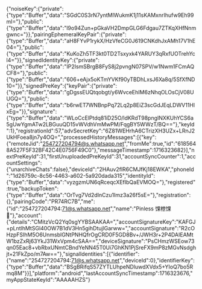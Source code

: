 {"noiseKey":{"private":{"type":"Buffer","data":"SGdC0S3rN7yntMlWukmK1j11sKAMxnrIhufw9Eh99mI="},"public":{"type":"Buffer","data":"l9o94Zun+pGkaVH2DmpGLG6Fdgau7ZTKqXHfNnmgwnc="}},"pairingEphemeralKeyPair":{"private":{"type":"Buffer","data":"aH8FYvP1rykX/HzVfeCG0J619CNKdhJxAMh17V1hE04="},"public":{"type":"Buffer","data":"KuKoZh5TF3kt0TD2Tsxyxk4YARUY3qRxfUOTrehYcl4="}},"signedIdentityKey":{"private":{"type":"Buffer","data":"IP2IsmSBrgB8FyS8j2pvngN07SPV/w1Nwm1FCmAQCF8="},"public":{"type":"Buffer","data":"606+eAjx5oKTmYVKf90yTBDhLxsJ6Xa8q/5SfXfND10="}},"signedPreKey":{"keyPair":{"private":{"type":"Buffer","data":"gDgssEUQtqobgt/y6WvceEhIM6zNhqOLOsCjV08UUGQ="},"public":{"type":"Buffer","data":"b6rwET7WNBnpPq72Lq2p8EiZ3scGdJEqLDWV11HlxEg="}},"signature":{"type":"Buffer","data":"WLoCcElPtdq81iD25O/ldKRdT98pngINXKUhYCS6a5gUwYgmATw2LBGuuQD15vWVdhVmMwPM/FqgBY5WWzT/BQ=="},"keyId":1},"registrationId":57,"advSecretKey":"6Z81WEHrhA6CTrizXH3UZx+LRnJ2UkHFoea8jn7y4OQ=","processedHistoryMessages":[{"key":{"remoteJid":"254727204794@s.whatsapp.net","fromMe":true,"id":"6185648A527F5F32BF42C4E0756F49C0"},"messageTimestamp":1716323682}],"nextPreKeyId":31,"firstUnuploadedPreKeyId":31,"accountSyncCounter":1,"accountSettings":{"unarchiveChats":false},"deviceId":"2HAuv2flR6CMJfKj18EWKA","phoneId":"1d26759c-8c56-4463-a602-5a920dada315","identityId":{"type":"Buffer","data":"vyzgzmUN6qRceqcXEfIbQaEVMOQ="},"registered":true,"backupToken":{"type":"Buffer","data":"OrTvg7Vd2dInCzu1Imz3a26f5sE="},"registration":{},"pairingCode":"PR74RC7B","me":{"id":"254727204794:71@s.whatsapp.net","name":"Pinless 馃枻馃"},"account":{"details":"CMitzVcQ2Yq0sgYYBSAAKAA=","accountSignatureKey":"KAFGJ+pLntlhMtSGl40OW7B1dV3Hn5gihDtujlGarww=","accountSignature":"R2cOHzpFSIhM5O6UnmsblGNtPNHQfrOgCRD0F5GD8Bv+/JWH3r+2P4DAIEAMtW1bzZxRj63YkJ31WxVpm4cSAA==","deviceSignature":"PsCHmzWSEow73qn05Eac8+vbRbxUNmtCBndYeNN45T0Ui7GhKN1PjSreFX9mP8zMGvNsdghjt+21FkZpo/m7Aw=="},"signalIdentities":[{"identifier":{"name":"254727204794:71@s.whatsapp.net","deviceId":0},"identifierKey":{"type":"Buffer","data":"BSgBRifqS57ZYTLUhpeNDluwdXVdx5+YIoQ7bo5Rmq8M"}}],"platform":"android","lastAccountSyncTimestamp":1716323676,"myAppStateKeyId":"AAAAAHZS"}
